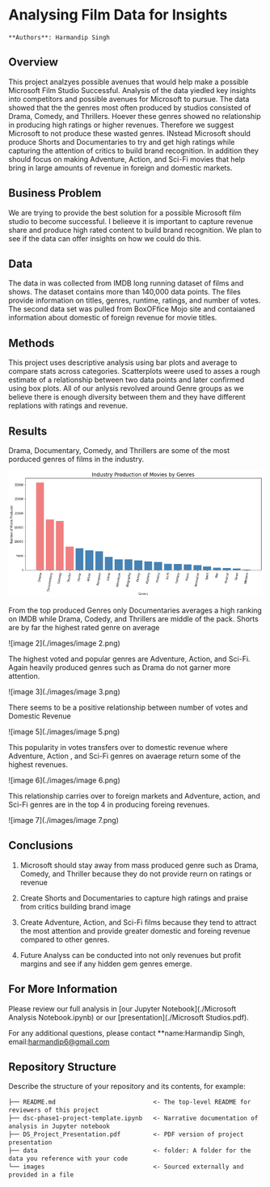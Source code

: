 # Analysing Film Data for Insights

    **Authors**: Harmandip Singh

## Overview

This project analzyes possible avenues that would help make a possible Microsoft Film Studio Successful. Analysis of the data yiedled key insights into competitors and possible avenues for Microsoft to pursue. The data showed that the the genres most often produced by studios consisted of Drama, Comedy, and Thrillers. Hoever these genres showed no relationship in producing high ratings or higher revenues. Therefore we suggest Microsoft to not produce these wasted genres. INstead Microsoft should produce Shorts and Documentaries to try and get high ratings while capturing the attention of critics to build brand recognition. In addition they should focus on making Adventure, Action, and Sci-Fi movies that help bring in large amounts of revenue in foreign and domestic markets. 

## Business Problem

We are trying to provide the best solution for a possible Microsoft film studio to become successful. I belieeve it is important to capture revenue share and produce high rated content to build brand recognition. We plan to see if the data can offer insights on how we could do this.




## Data

The data in was collected from IMDB long running dataset of films and shows. The dataset contains more than 140,000 data points. The files provide information on titles, genres, runtime, ratings, and number of votes. The second data set was pulled from BoxOFfice Mojo site and contaianed information about domestic of foreign revenue for movie titles.


## Methods

This project uses descriptive analysis using bar plots and average to compare stats across categories. Scatterplots weere used to asses a rough estimate of a relationship between two data points and later confirmed using box plots. All of our anlysis revolved around Genre groups as we believe there is enough diversity between them and they have different replations with ratings and revenue. 


## Results

Drama, Documentary, Comedy, and Thrillers are some of the most porduced genres of films in the industry. 

![image1](./images/image1.png)


From the top produced Genres only Documentaries averages a high ranking on IMDB while Drama, Codedy, and Thrillers are middle of the pack. 
Shorts are by far the highest rated genre on average

![image 2](./images/image 2.png)

The highest voted and popular genres are Adventure, Action, and Sci-Fi. Again heavily produced genres such as Drama do not garner more attention.

![image 3](./images/image 3.png)

There seems to be a positive relationship between number of votes and Domestic Revenue

![image 5](./images/image 5.png)

This popularity in votes transfers over to domestic revenue where Adventure, Action , and Sci-Fi genres on avaerage return some of the highest revenues. 

![image 6](./images/image 6.png)


This relationship carries over to foreign markets and Adventure, action, and Sci-Fi genres are in the top 4 in producing foreing revenues. 

![image 7](./images/image 7.png)



## Conclusions

1) Microsoft should stay away from mass produced genre such as Drama, Comedy, and Thriller because they do not provide reurn on ratings or revenue

2) Create Shorts and Documentaries to capture high ratings and praise from critics building brand image

3) Create Adventure, Action, and Sci-Fi films because they tend to attract the most attention and provide greater domestic and foreing revenue compared to other genres. 

4) Future Analyss can be conducted into not only revenues but profit margins and see if any hidden gem genres emerge. 

## For More Information

Please review our full analysis in [our Jupyter Notebook](./Microsoft Analysis Notebook.ipynb) or our [presentation](./Microsoft Studios.pdf).

For any additional questions, please contact **name:Harmandip Singh, email:harmandip6@gmail.com

## Repository Structure

Describe the structure of your repository and its contents, for example:

```
├── README.md                           <- The top-level README for reviewers of this project
├── dsc-phase1-project-template.ipynb   <- Narrative documentation of analysis in Jupyter notebook
├── DS_Project_Presentation.pdf         <- PDF version of project presentation
├── data                                <- folder: A folder for the data you reference with your code
└── images                              <- Sourced externally and provided in a file
```
